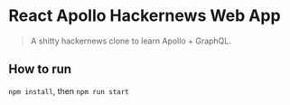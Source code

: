 # React Apollo Hackernews Web App

> A shitty hackernews clone to learn Apollo + GraphQL.

## How to run

`npm install`, then `npm run start`
